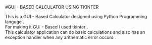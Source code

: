 #GUI - BASED CALCULATOR USING TKINTER

This is a GUI - Based Calculator designed using Python Programming languge .
<br>
For making it GUI - Based I used tkinter .
<br>
This calculator application can do basic calculations and also has an exception handler when any arithematic error occurs .
